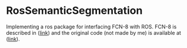 # RosSemanticSegmentation
Implementing a ros package for interfacing FCN-8 with ROS. FCN-8 is described in ([link](https://arxiv.org/abs/1605.06211)) and the original code (not made by me) is available at ([link](https://github.com/shelhamer/fcn.berkeleyvision.org)).
